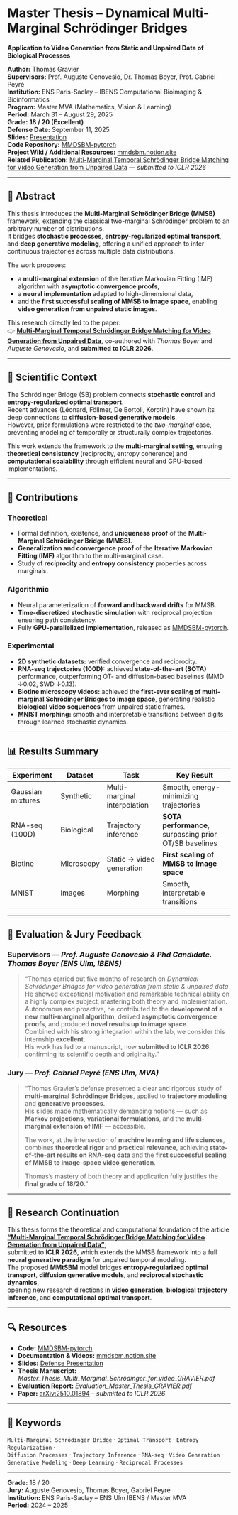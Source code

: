 # Master Thesis – Dynamical Multi-Marginal Schrödinger Bridges  
**Application to Video Generation from Static and Unpaired Data of Biological Processes**

**Author:** Thomas Gravier  
**Supervisors:** Prof. Auguste Genovesio, Dr. Thomas Boyer, Prof. Gabriel Peyré  
**Institution:** ENS Paris-Saclay – IBENS Computational Bioimaging & Bioinformatics  
**Program:** Master MVA (Mathematics, Vision & Learning)  
**Period:** March 31 – August 29, 2025  
**Grade:** **18 / 20 (Excellent)**  
**Defense Date:** September 11, 2025  
**Slides:** [Presentation](https://slides.com/biocompibens/deck-71ef68?token=LtcAxXQ_)  
**Code Repository:** [MMDSBM-pytorch](https://github.com/tgravier/MMDSBM-pytorch)  
**Project Wiki / Additional Resources:** [mmdsbm.notion.site](https://mmdsbm.notion.site/)  
**Related Publication:** [Multi-Marginal Temporal Schrödinger Bridge Matching for Video Generation from Unpaired Data](https://arxiv.org/pdf/2510.01894) — *submitted to ICLR 2026*

---

## 🧭 Abstract  

This thesis introduces the **Multi-Marginal Schrödinger Bridge (MMSB)** framework, extending the classical two-marginal Schrödinger problem to an arbitrary number of distributions.  
It bridges **stochastic processes**, **entropy-regularized optimal transport**, and **deep generative modeling**, offering a unified approach to infer continuous trajectories across multiple data distributions.  

The work proposes:
- a **multi-marginal extension** of the Iterative Markovian Fitting (IMF) algorithm with **asymptotic convergence proofs**,  
- a **neural implementation** adapted to high-dimensional data,  
- and the **first successful scaling of MMSB to image space**, enabling **video generation from unpaired static images**.

This research directly led to the paper:  
👉 [**Multi-Marginal Temporal Schrödinger Bridge Matching for Video Generation from Unpaired Data**](https://arxiv.org/pdf/2510.01894), co-authored with *Thomas Boyer* and *Auguste Genovesio*, and **submitted to ICLR 2026**.

---

## 🧩 Scientific Context  

The Schrödinger Bridge (SB) problem connects **stochastic control** and **entropy-regularized optimal transport**.  
Recent advances (Léonard, Föllmer, De Bortoli, Korotin) have shown its deep connections to **diffusion-based generative models**.  
However, prior formulations were restricted to the *two-marginal* case, preventing modeling of temporally or structurally complex trajectories.  

This work extends the framework to the **multi-marginal setting**, ensuring **theoretical consistency** (reciprocity, entropy coherence) and **computational scalability** through efficient neural and GPU-based implementations.

---

## 🧠 Contributions  

### Theoretical  
- Formal definition, existence, and **uniqueness proof** of the **Multi-Marginal Schrödinger Bridge (MMSB)**.  
- **Generalization and convergence proof** of the **Iterative Markovian Fitting (IMF)** algorithm to the multi-marginal case.  
- Study of **reciprocity** and **entropy consistency** properties across marginals.

### Algorithmic  
- Neural parameterization of **forward and backward drifts** for MMSB.  
- **Time-discretized stochastic simulation** with reciprocal projection ensuring path consistency.  
- Fully **GPU-parallelized implementation**, released as [MMDSBM-pytorch](https://github.com/tgravier/MMDSBM-pytorch).  

### Experimental  
- **2D synthetic datasets:** verified convergence and reciprocity.  
- **RNA-seq trajectories (100D):** achieved **state-of-the-art (SOTA)** performance, outperforming OT- and diffusion-based baselines (MMD ↓0.02, SWD ↓0.13).  
- **Biotine microscopy videos:** achieved the **first-ever scaling of multi-marginal Schrödinger Bridges to image space**, generating realistic **biological video sequences** from unpaired static frames.  
- **MNIST morphing:** smooth and interpretable transitions between digits through learned stochastic dynamics.

---

## 📊 Results Summary  

| Experiment | Dataset | Task | Key Result |
|-------------|----------|------|-------------|
| Gaussian mixtures | Synthetic | Multi-marginal interpolation | Smooth, energy-minimizing trajectories |
| RNA-seq (100D) | Biological | Trajectory inference | **SOTA performance**, surpassing prior OT/SB baselines |
| Biotine | Microscopy | Static → video generation | **First scaling of MMSB to image space** |
| MNIST | Images | Morphing | Smooth, interpretable transitions |

---

## 🧩 Evaluation & Jury Feedback  

### Supervisors — *Prof. Auguste Genovesio & Phd Candidate. Thomas Boyer (ENS Ulm, IBENS)*  
> “Thomas carried out five months of research on *Dynamical Schrödinger Bridges for video generation from static & unpaired data*.  
> He showed exceptional motivation and remarkable technical ability on a highly complex subject, mastering both theory and implementation.  
> Autonomous and proactive, he contributed to the **development of a new multi-marginal algorithm**, derived **asymptotic convergence proofs**, and produced **novel results up to image space**.  
> Combined with his strong integration within the lab, we consider this internship **excellent**.  
> His work has led to a manuscript, now **submitted to ICLR 2026**, confirming its scientific depth and originality.”

### Jury — *Prof. Gabriel Peyré (ENS Ulm, MVA)*  
> “Thomas Gravier’s defense presented a clear and rigorous study of **multi-marginal Schrödinger Bridges**, applied to **trajectory modeling** and **generative processes**.  
> His slides made mathematically demanding notions — such as **Markov projections**, **variational formulations**, and the **multi-marginal extension of IMF** — accessible.  
>  
> The work, at the intersection of **machine learning and life sciences**, combines **theoretical rigor** and **practical relevance**, achieving **state-of-the-art results on RNA-seq data** and the **first successful scaling of MMSB to image-space video generation**.  
>  
> Thomas’s mastery of both theory and application fully justifies the **final grade of 18/20**.”

---

## 🔬 Research Continuation  

This thesis forms the theoretical and computational foundation of the article  
**[“Multi-Marginal Temporal Schrödinger Bridge Matching for Video Generation from Unpaired Data”](https://arxiv.org/pdf/2510.01894)**,  
submitted to **ICLR 2026**, which extends the MMSB framework into a full **neural generative paradigm** for unpaired temporal modeling.  
The proposed **MMtSBM** model bridges **entropy-regularized optimal transport**, **diffusion generative models**, and **reciprocal stochastic dynamics**,  
opening new research directions in **video generation**, **biological trajectory inference**, and **computational optimal transport**.

---

## 🔍 Resources  

- **Code:** [MMDSBM-pytorch](https://github.com/tgravier/MMDSBM-pytorch)  
- **Documentation & Videos:** [mmdsbm.notion.site](https://mmdsbm.notion.site/)  
- **Slides:** [Defense Presentation](https://slides.com/biocompibens/deck-71ef68?token=LtcAxXQ_)  
- **Thesis Manuscript:** *Master_Thesis_Multi_Marginal_Schrödinger_for_video_GRAVIER.pdf*  
- **Evaluation Report:** *Evaluation_Master_Thesis_GRAVIER.pdf*  
- **Paper:** [arXiv:2510.01894](https://arxiv.org/pdf/2510.01894) – *submitted to ICLR 2026*

---

## 🧭 Keywords  

`Multi-Marginal Schrödinger Bridge` · `Optimal Transport` · `Entropy Regularization` ·  
`Diffusion Processes` · `Trajectory Inference` · `RNA-seq` · `Video Generation` ·  
`Generative Modeling` · `Deep Learning` · `Reciprocal Processes`

---

**Grade:** 18 / 20  
**Jury:** Auguste Genovesio, Thomas Boyer, Gabriel Peyré  
**Institution:** ENS Paris-Saclay – ENS Ulm IBENS / Master MVA  
**Period:** 2024 – 2025  
